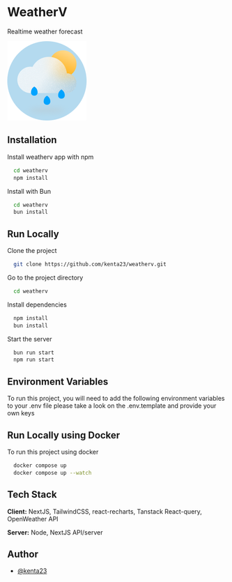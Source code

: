 
# WeatherV 
Realtime weather forecast




![Logo](/public/logo.png)


## Installation

Install weatherv app with npm
```bash
  cd weatherv
  npm install 
```

Install with Bun 
```bash
  cd weatherv
  bun install 
```




    
## Run Locally

Clone the project

```bash
  git clone https://github.com/kenta23/weatherv.git
```

Go to the project directory

```bash
  cd weatherv
```

Install dependencies

```bash
  npm install
  bun install
```

Start the server

```bash
  bun run start
  npm run start
```


## Environment Variables

To run this project, you will need to add the following environment variables to your .env file please take a look on the .env.template and provide your own keys



## Run Locally using Docker

To run this project using docker

```bash
  docker compose up 
  docker compose up --watch
```


## Tech Stack

**Client:** NextJS, TailwindCSS, react-recharts, Tanstack React-query, OpenWeather API

**Server:** Node, NextJS API/server


## Author

- [@kenta23](https://www.github.com/kenta23)


